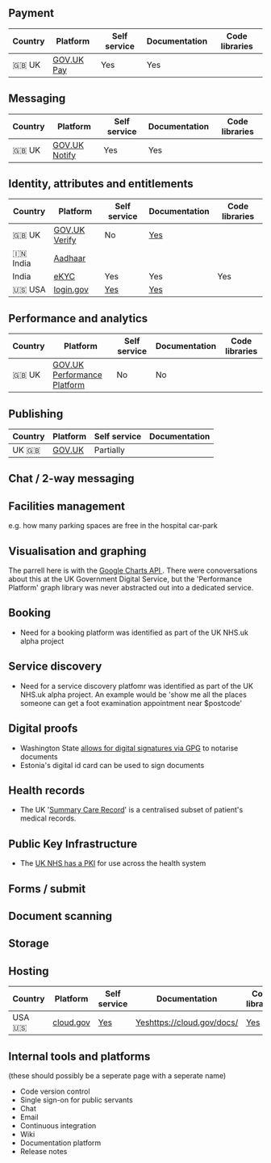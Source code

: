 <!-- TITLE: Government platforms -->
<!-- SUBTITLE: A list of Government Platforms -->


## Payment

| Country  | Platform | Self service | Documentation | Code libraries |
| ------------- | ------------- | ------------- | ------------- | ------------- |
| :gb: UK | [GOV.UK Pay](https://www.payments.service.gov.uk) | Yes | Yes | |


## Messaging
| Country  | Platform | Self service | Documentation | Code libraries |
| ------------- | ------------- | ------------- | ------------- | ------------- |
| :gb: UK  | [GOV.UK Notify](https://www.notifications.service.gov.uk) | Yes | Yes | |

## Identity, attributes and entitlements
| Country  | Platform | Self service | Documentation | Code libraries |
| ------------- | ------------- | ------------- | ------------- | ------------- |
| :gb: UK | [GOV.UK Verify](https://govuk-verify.cloudapps.digital)| No | [Yes](https://alphagov.github.io/identity-assurance-documentation/) | |
| 🇮🇳 India | [Aadhaar](https://www.uidai.gov.in) |  | | |
| India | [eKYC](http://indiastack.org/ekyc/)|Yes|Yes|Yes|
| :us: USA | [login.gov](https://www.login.gov) | [Yes](https://developers.login.gov/testing/) | [Yes](https://developers.login.gov) | |

## Performance and analytics
| Country  | Platform | Self service | Documentation | Code libraries |
| ------------- | ------------- | ------------- | ------------- | ------------- |
| :gb: UK | [GOV.UK Performance Platform](https://www.gov.uk/performance) | No | No |  |


## Publishing

| Country  | Platform | Self service | Documentation |
| ------------- | ------------- | ------------- | ------------- |
| UK :gb:  | [GOV.UK](https://www.gov.uk) | Partially | |

## Chat / 2-way messaging

## Facilities management 

e.g. how many parking spaces are free in the hospital car-park

## Visualisation and graphing
The parrell here is with the [Google Charts API ](https://developers.google.com/chart/). There were conoversations about this at the UK Government Digital Service, but the 'Performance Platform' graph library was never abstracted out into a dedicated service.

## Booking

* Need for a booking platform was identified as part of the UK NHS.uk alpha project

## Service discovery
* Need for a service discovery platfomr was identified as part of the UK NHS.uk alpha project. An example would be 'show me all the places someone can get a foot examination appointment near $postcode'


## Digital proofs

* Washington State [allows for digital signatures via GPG](https://lists.gnupg.org/pipermail/gnupg-users/2018-September/060987.html) to notarise documents
* Estonia's digital id card can be used to sign documents

## Health records

* The UK '[Summary Care Record](https://en.wikipedia.org/wiki/Summary_Care_Record?wprov=sfti1)' is a centralised subset of patient's medical records.

## Public Key Infrastructure

* The [UK NHS has a PKI](https://digital.nhs.uk/services/data-and-cyber-security-protecting-information-and-data-in-health-and-care/cyber-and-data-security-policy-and-good-practice-in-health-and-care/nhs-pki-certificate-information/nhs-pki-certificate-information) for use across the health system

## Forms / submit

## Document scanning

## Storage

## Hosting
| Country  | Platform | Self service | Documentation | Code libraries |
| ------------- | ------------- | ------------- | ------------- | ------------- |
| USA :us:  | [cloud.gov](https://cloud.gov) | [Yes](https://cloud.gov/pricing/) | [Yes]()https://cloud.gov/docs/ | [Yes](https://github.com/18F/cf-hello-worlds) |

## Internal tools and platforms
(these should possibly be a seperate page with a seperate name)

* Code version control
* Single sign-on for public servants
* Chat 
* Email
* Continuous integration
* Wiki
* Documentation platform
* Release notes

